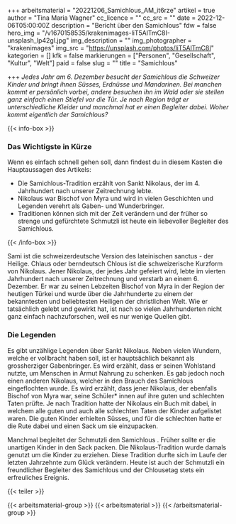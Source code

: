 +++
arbeitsmaterial = "20221206_Samichlous_AM_it6rze"
artikel = true
author = "Tina Maria Wagner"
cc_licence = ""
cc_src = ""
date = 2022-12-06T05:00:00Z
description = "Bericht über den Samichlous"
fdw = false
hero_img = "/v1670158535/krakenimages-liT5AlTmC8I-unsplash_lp42gl.jpg"
img_description = ""
img_photographer = "krakenimages"
img_src = "https://unsplash.com/photos/liT5AlTmC8I"
kategorien = []
kfk = false
markierungen = ["Personen", "Gesellschaft", "Kultur", "Welt"]
paid = false
slug = ""
title = "Samichlous"

+++
_Jedes Jahr am 6. Dezember besucht der Samichlous die Schweizer Kinder und bringt ihnen Süsses, Erdnüsse und Mandarinen. Bei manchen kommt er persönlich vorbei, andere besuchen ihn im Wald oder sie stellen ganz einfach einen Stiefel vor die Tür. Je nach Region trägt er unterschiedliche Kleider und manchmal hat er einen Begleiter dabei. Woher kommt eigentlich der Samichlous?_

{{< info-box >}} <h3>Das Wichtigste in Kürze</h3>

<p>Wenn es einfach schnell gehen soll, dann findest du in diesem Kasten die Hauptaussagen des Artikels:</p>

<ul>

<li>Die Samichlous-Tradition erzählt von Sankt Nikolaus, der im 4. Jahrhundert nach unserer Zeitrechnung lebte.</li>

<li>Nikolaus war Bischof von Myra und wird in vielen Geschichten und Legenden verehrt als Gaben- und Wunderbringer.</li>

<li>Traditionen können sich mit der Zeit verändern und der früher so strenge und gefürchtete Schmutzli ist heute ein liebevoller Begleiter des Samichlous.</li>

</ul> {{< /info-box >}}

Sami ist die schweizerdeutsche Version des lateinischen sanctus - der Heilige. Chlaus oder berndeutsch Chlous ist die schweizerische Kurzform von Nikolaus. Jener Nikolaus, der jedes Jahr gefeiert wird, lebte im vierten Jahrhundert nach unserer Zeitrechnung und verstarb an einem 6. Dezember. Er war zu seinen Lebzeiten Bischof von Myra in der Region der heutigen Türkei und wurde über die Jahrhunderte zu einem der bekanntesten und beliebtesten Heiligen der christlichen Welt. Wie er tatsächlich gelebt und gewirkt hat, ist nach so vielen Jahrhunderten nicht ganz einfach nachzuforschen, weil es nur wenige Quellen gibt.

### Die Legenden

Es gibt unzählige Legenden über Sankt Nikolaus. Neben vielen Wundern, welche er vollbracht haben soll, ist er hauptsächlich bekannt als grossherziger Gabenbringer. Es wird erzählt, dass er seinen Wohlstand nutzte, um Menschen in Armut Nahrung zu schenken. Es gab jedoch noch einen anderen Nikolaus, welcher in den Brauch des Samichlous eingeflochten wurde. Es wird erzählt, dass jener Nikolaus, der ebenfalls Bischof von Myra war, seine Schüler* innen auf ihre guten und schlechten Taten prüfte. Je nach Tradition hatte der Nikolaus ein Buch mit dabei, in welchem alle guten und auch alle schlechten Taten der Kinder aufgelistet waren. Die guten Kinder erhielten Süsses, und für die schlechten hatte er die Rute dabei und einen Sack um sie einzupacken.

Manchmal begleitet der Schmutzli den Samichlous . Früher sollte er die unartigen Kinder in den Sack packen. Die Nikolaus-Tradition wurde damals genutzt um die Kinder zu erziehen. Diese Tradition durfte sich im Laufe der letzten Jahrzehnte zum Glück verändern. Heute ist auch der Schmutzli ein freundlicher Begleiter des Samichlous und der Chlousetag stets ein erfreuliches Ereignis.

{{< teiler >}}

{{< arbeitsmaterial-group >}} {{< arbeitsmaterial >}} {{< /arbeitsmaterial-group >}}

